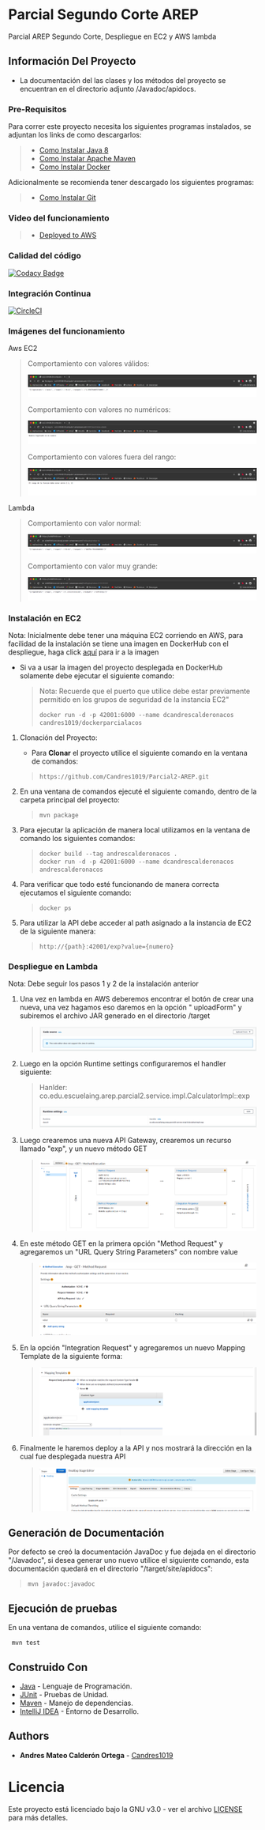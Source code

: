 # Parcial Segundo Corte AREP

Parcial AREP Segundo Corte, Despliegue en EC2 y AWS lambda

## Información Del Proyecto

* La documentación del las clases y los métodos del proyecto se encuentran en el directorio adjunto /Javadoc/apidocs.

### Pre-Requisitos

Para correr este proyecto necesita los siguientes programas instalados, se adjuntan los links de como descargarlos:

> * [Como Instalar Java 8](https://www.oracle.com/co/java/technologies/javase/javase-jdk8-downloads.html)
> * [Como Instalar Apache Maven](http://maven.apache.org/download.html#Installation)
> * [Como Instalar Docker](https://docs.docker.com/engine/install/)

Adicionalmente se recomienda tener descargado los siguientes programas:

> * [Como Instalar Git](http://git-scm.com/book/en/v2/Getting-Started-Installing-Git)

### Video del funcionamiento

> * [Deployed to AWS](https://www.youtube.com/watch?v=EvoSen3HS9A)

### Calidad del código

[![Codacy Badge](https://app.codacy.com/project/badge/Grade/051d619e4c44444983b72a787b675a66)](https://www.codacy.com/gh/Candres1019/Parcial2-AREP/dashboard?utm_source=github.com&amp;utm_medium=referral&amp;utm_content=Candres1019/Parcial2-AREP&amp;utm_campaign=Badge_Grade)

### Integración Continua

[![CircleCI](https://circleci.com/gh/Candres1019/Parcial2-AREP.svg?style=svg)](https://app.circleci.com/pipelines/github/Candres1019/Parcial2-AREP)

### Imágenes del funcionamiento

Aws EC2
> Comportamiento con valores válidos:
>
> ![](./Img/acosEC2.png)
>
> Comportamiento con valores no numéricos:
>
> ![](./Img/acosEC21.png)
>
> Comportamiento con valores fuera del rango:
>
> ![](./Img/acosEC22.png)

Lambda
> Comportamiento con valor normal:
>
> ![](./Img/lambda1.png)
>
> Comportamiento con valor muy grande:
>
> ![](./Img/lambda2.png)

### Instalación en EC2

Nota: Inicialmente debe tener una máquina EC2 corriendo en AWS, para facilidad de la instalación se tiene una imagen en
DockerHub con el despliegue, haga click [aquí](https://hub.docker.com/repository/docker/candres1019/dockerparcialacos)
para ir a la imagen

* Si va a usar la imagen del proyecto desplegada en DockerHub solamente debe ejecutar el siguiente comando:

  > Nota: Recuerde que el puerto que utilice debe estar previamente permitido en los grupos de seguridad de la instancia EC2"
  > ```
  > docker run -d -p 42001:6000 --name dcandrescalderonacos candres1019/dockerparcialacos
  > ```


1. Clonación del Proyecto:

    * Para **Clonar** el proyecto utilice el siguiente comando en la ventana de comandos:

   > ```
   > https://github.com/Candres1019/Parcial2-AREP.git
   > ```

2. En una ventana de comandos ejecuté el siguiente comando, dentro de la carpeta principal del proyecto:

   > ```
    > mvn package
    > ```


3. Para ejecutar la aplicación de manera local utilizamos en la ventana de comando los siguientes comandos:

   > ```
    > docker build --tag andrescalderonacos .
    > docker run -d -p 42001:6000 --name dcandrescalderonacos andrescalderonacos
    > ```


4. Para verificar que todo esté funcionando de manera correcta ejecutamos el siguiente comando:

   > ```
    > docker ps
    > ```

5. Para utilizar la API debe acceder al path asignado a la instancia de EC2 de la siguiente manera:

   > ```
    > http://{path}:42001/exp?value={numero}
    > ```

### Despliegue en Lambda

Nota: Debe seguir los pasos 1 y 2 de la instalación anterior

1. Una vez en lambda en AWS deberemos encontrar el botón de crear una nueva, una vez hagamos eso daremos en la opción "
   uploadForm" y subiremos el archivo JAR generado en el directorio /target

   > ![](./Img/lambdaUp1.png)
   
2. Luego en la opción Runtime settings configuraremos el handler siguiente: 
        
    > Hanlder: co.edu.escuelaing.arep.parcial2.service.impl.CalculatorImpl::exp
    >
    > ![](./Img/lambdaUp2.png)

3. Luego crearemos una nueva API Gateway, crearemos un recurso llamado "exp", y un nuevo método GET

    > ![](./Img/lambdaUp3.png)


4. En este método GET en la primera opción "Method Request" y agregaremos un "URL Query String Parameters" con nombre value

    > ![](./Img/lambdaUp4.png)

5. En la opción "Integration Request" y agregaremos un nuevo Mapping Template de la siguiente forma:

    > ![](./Img/lambdaUp5.png)


6. Finalmente le haremos deploy a la API y nos mostrará la dirección en la cual fue desplegada nuestra API
   
    > ![](./Img/lambdaUp6.png)    
   
## Generación de Documentación

Por defecto se creó la documentación JavaDoc y fue dejada en el directorio "/Javadoc", si desea generar uno nuevo utilice
el siguiente comando, esta documentación quedará en el directorio "/target/site/apidocs":

   > ```
   > mvn javadoc:javadoc
   > ```

## Ejecución de pruebas

En una ventana de comandos, utilice el siguiente comando:

   ```
    mvn test
   ```

## Construido Con

* [Java](https://www.java.com/es/) - Lenguaje de Programación.
* [JUnit](https://junit.org/junit5/) - Pruebas de Unidad.
* [Maven](https://maven.apache.org/) - Manejo de dependencias.
* [IntelliJ IDEA](https://www.jetbrains.com/es-es/idea/) - Entorno de Desarrollo.

## Authors

* **Andres Mateo Calderón Ortega** - [Candres1019](https://github.com/Candres1019)

# Licencia

Este proyecto está licenciado bajo la GNU v3.0 - ver el archivo [LICENSE](./LICENSE) para más detalles.

